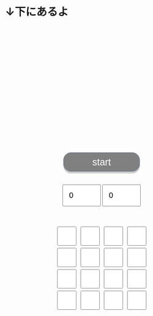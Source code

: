 <html>
<h1>↓下にあるよ</h1>
<head>
<meta http-equiv="content-type" content="text/html; charset=UTF-8">
<title>チェックボックスたたき（モグラたたき）</title>
<style>
input[type=checkbox] {
    width: 50px;
    height: 50px;
    vertical-align: middle;
}
.start{
    width: 200px;
    padding: 25px;
    box-sizing: border-box;
    border: 1px solid #68779a;
    background: #cbe8fa;
    cursor: pointer;
}
.ana{
    width: 100px;
    padding: 30px;
}
.ana2{
    width: 100px;
    padding: 15px;
    font-size: 20px;
}
.start {
  text-decoration: none;
  display: block;
  background: gray;
  color: #fff;
  height: 50px;
  border-radius: 20px;
  line-height: 40px;
  align-items: center;
  padding: 10px 0;
  line-height: 1;
  font-size: 25px;
  margin-top: 350px;
  box-shadow: 0 5px 0 rgba(0, 0, 0, 0.2);
  width: 200px;
}
</style>
<script>
window.onload = function() {
	var startTime;
	var time;

	function start() {
		for (var i = 0; i < document.moguratataki.ana.length; ++i) {
			document.moguratataki.ana[i].disabled = true;
			document.moguratataki.ana[i].checked = false;
		}
		startTime = Date.now();
		document.moguratataki.point.value = 0;
		document.moguratataki.start.disabled = true;
		tokei();
		mogura();
	}

	function tokei() {
		time = Math.floor((Date.now() - startTime) / 1000);
		if (time >= 10) {
			for (var i = 0; i < document.moguratataki.ana.length; ++i) {
				document.moguratataki.ana[i].disabled = true;
			}
			document.moguratataki.time.value = 10;
			alert('終了！ ' + document.moguratataki.point.value + '匹たたきました');
			document.moguratataki.start.disabled = false;
			return;
		}
		document.moguratataki.time.value = time;
		setTimeout(tokei, 100);
	}

	function mogura() {
		if (time < 10) {
			document.moguratataki.time.value = time;
			for (var i = 0; i < document.moguratataki.ana.length; ++i) {
				document.moguratataki.ana[i].disabled = true;
				document.moguratataki.ana[i].checked = false;
			}
			for (var i = 0; i < 3; ++i) {
				var j = Math.floor(document.moguratataki.ana.length * Math.random());
				document.moguratataki.ana[j].disabled = false;
				document.moguratataki.ana[j].checked = true;
			}
			setTimeout(mogura, 1200);
		}
	}

	function tataku(e) {
		if (!e.target.disabled) {
			e.target.disabled = true;
			document.moguratataki.point.value = +document.moguratataki.point.value + 1;
		}
	}

	document.moguratataki.start.addEventListener('click', start);
	for (var i = 0; i < document.moguratataki.ana.length; ++i) {
		document.moguratataki.ana[i].addEventListener('click', tataku);
	}
}
</script>
</head>
<body>
<center>
	<form name="moguratataki">
		<input type="button" name="start" value="start" class="start">
		                             <br>
		                             <br>
		<input type="text" name="time" value="0" size="5" class="ana2" readonly>
		<input type="text" name="point" value="0" size="5" class="ana2" readonly>
		<div style="margin:50px;">
			<input type="checkbox" name="ana">
			<input type="checkbox" name="ana">
			<input type="checkbox" name="ana">
			<input type="checkbox" name="ana">
			<br>
			<input type="checkbox" name="ana">
			<input type="checkbox" name="ana">
			<input type="checkbox" name="ana">
			<input type="checkbox" name="ana">
                                            <br>
                                            <input type="checkbox" name="ana">
			<input type="checkbox" name="ana">
			<input type="checkbox" name="ana">
			<input type="checkbox" name="ana">
                                            <br> 
                                            <input type="checkbox" name="ana">
			<input type="checkbox" name="ana">
			<input type="checkbox" name="ana">
			<input type="checkbox" name="ana">
		</div>
	</form>
</center>
</body>
</html>
